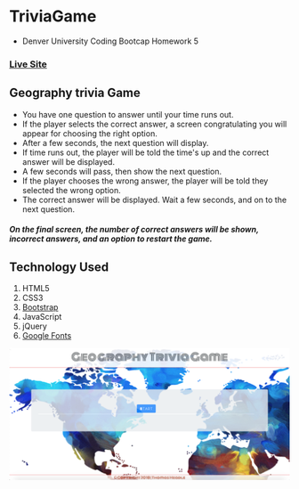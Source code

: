 # TriviaGame

-  Denver University Coding Bootcap Homework 5

### [Live Site](https://tgheadle1371.github.io/TriviaGame/)

## Geography trivia Game

- You have one question to answer until your time runs out.
- If the player selects the correct answer, a screen congratulating you will appear for choosing the right option.
- After a few seconds, the next question will display.
- If time runs out, the player will be told the time's up and the correct answer will be displayed.
- A few seconds will pass, then show the next question.
- If the player chooses the wrong answer, the player will be told they selected the wrong option.
- The correct answer will be displayed. Wait a few seconds, and on to the next question.

##### On the final screen, the number of correct answers will be shown, incorrect answers, and an option to restart the game.
## Technology Used
1. HTML5
2. CSS3
3. [Bootstrap](https://getbootstrap.com/docs/4.1/getting-started/introduction/)
4. JavaScript
5. jQuery
6. [Google Fonts](https://fonts.google.com/)

![Image of Webpage](/assets/images/pageScreenshot.png "Game Page")
